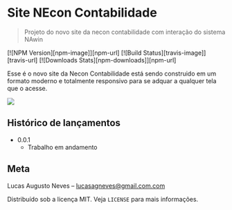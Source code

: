 # Site NEcon Contabilidade
> Projeto do novo site da necon contabilidade com interação do sistema NAwin

[![NPM Version][npm-image]][npm-url]
[![Build Status][travis-image]][travis-url]
[![Downloads Stats][npm-downloads]][npm-url]

Esse é o novo site da Necon Contabilidade está sendo construido em um formato moderno e totalmente responsivo para se adquar a qualquer tela que o acesse.

![](_img/Neconlogo.png)

## Histórico de lançamentos


* 0.0.1
    * Trabalho em andamento

## Meta

Lucas Augusto Neves –  lucasagneves@gmail.com.com

Distribuído sob a licença MIT. Veja `LICENSE` para mais informações.


